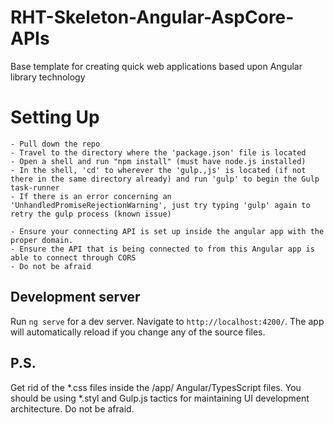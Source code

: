 # RHT-Skeleton-Angular-AspCore-APIs
Base template for creating quick web applications based upon Angular library technology

# Setting Up
	- Pull down the repo
	- Travel to the directory where the 'package.json' file is located
	- Open a shell and run "npm install" (must have node.js installed)
	- In the shell, 'cd' to wherever the 'gulp.,js' is located (if not there in the same directory already) and run 'gulp' to begin the Gulp task-runner
	- If there is an error concerning an 'UnhandledPromiseRejectionWarning', just try typing 'gulp' again to retry the gulp process (known issue)
	
	- Ensure your connecting API is set up inside the angular app with the proper domain.
	- Ensure the API that is being connected to from this Angular app is able to connect through CORS
	- Do not be afraid

## Development server

Run `ng serve` for a dev server. Navigate to `http://localhost:4200/`. The app will automatically reload if you change any of the source files.

## P.S.

Get rid of the *.css files inside the /app/ Angular/TypesScript files. You should be using *.styl and Gulp.js tactics for maintaining UI development architecture. Do not be afraid.
